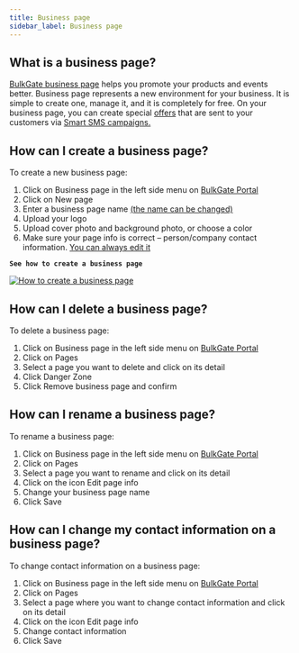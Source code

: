 ```yaml
---
title: Business page 
sidebar_label: Business page 
---
```


## What is a business page?
[BulkGate business page](https://www.bulkgate.com/en/solutions/smart-sms#business-page) helps you promote your products and events better. Business page represents a new environment for your business. It is simple to create one, manage it, and it is completely for free. 
On your business page, you can create special [offers](offers.md#how-can-i-create-an-offer) that are sent to your customers via [Smart SMS campaigns.](creating-smart-sms-campaign.md#how-do-i-create-smart-sms-campaign) 

## How can I create a business page?
To create a new business page:
1.	Click on Business page in the left side menu on [BulkGate Portal](https://portal.bulkgate.com/)
2.	Click on New page
3.	Enter a business page name [(the name can be changed)](#how-can-i-rename-a-business-page)
4.	Upload your logo
5.	Upload cover photo and background photo, or choose a color
6.	Make sure your page info is correct – person/company contact information. [You can always edit it](#how-can-i-rename-a-business-page)


**`See how to create a business page`**

[![How to create a business page](https://img.youtube.com/vi/iDDceQaT-iQ/hqdefault.jpg)](https://www.youtube.com/watch?v=iDDceQaT-iQ)

## How can I delete a business page?
To delete a business page:
1.	Click on Business page in the left side menu on [BulkGate Portal](https://portal.bulkgate.com/)
2.	Click on Pages
3.	Select a page you want to delete and click on its detail
4.	Click Danger Zone
5.	Click Remove business page and confirm

## How can I rename a business page?
To rename a business page:
1.	Click on Business page in the left side menu on [BulkGate Portal](https://portal.bulkgate.com/)
2.	Click on Pages
3.	Select a page you want to rename and click on its detail
4.	Click on the icon Edit page info
5.	Change your business page name
6.	Click Save

## How can I change my contact information on a business page?
To change contact information on a business page:
1.	Click on Business page in the left side menu on [BulkGate Portal](https://portal.bulkgate.com/)
2.	Click on Pages
3.	Select a page where you want to change contact information and click on its detail
4.	Click on the icon Edit page info
5.	Change contact information
6.	Click Save

